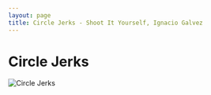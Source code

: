 ```yaml
---
layout: page
title: Circle Jerks - Shoot It Yourself, Ignacio Galvez
---
```


# Circle Jerks

![Circle Jerks](http://assets.farmhouse.co/publishing/1-shoot-it-yourself/images/circle-jerks-1.jpg)
